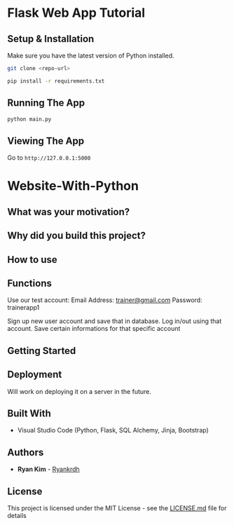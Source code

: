 # Flask Web App Tutorial

## Setup & Installation

Make sure you have the latest version of Python installed.

```bash
git clone <repo-url>
```

```bash
pip install -r requirements.txt
```

## Running The App

```bash
python main.py
```

## Viewing The App

Go to `http://127.0.0.1:5000`

# Website-With-Python

## What was your motivation?

## Why did you build this project?

## How to use

## Functions

Use our test account:
Email Address: trainer@gmail.com
Password: trainerapp1

Sign up new user account and save that in database.
Log in/out using that account.
Save certain informations for that specific account

## Getting Started

## Deployment

Will work on deploying it on a server in the future.

## Built With

- Visual Studio Code (Python, Flask, SQL Alchemy, Jinja, Bootstrap)

## Authors

- **Ryan Kim** - [Ryankrdh](https://github.com/ryankrdh)

## License

This project is licensed under the MIT License - see the [LICENSE.md](LICENSE.md) file for details
